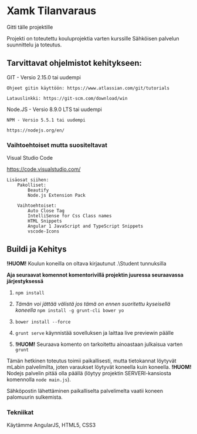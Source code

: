 # Xamk Tilanvaraus
Gitti tälle projektille

Projekti on toteutettu kouluprojektia varten kurssille Sähköisen palvelun suunnittelu ja toteutus.

## Tarvittavat ohjelmistot kehitykseen:

GIT - Versio 2.15.0 tai uudempi

    Ohjeet gitin käyttöön: https://www.atlassian.com/git/tutorials

    Latauslinkki: https://git-scm.com/download/win

Node.JS - Versio 8.9.0 LTS tai uudempi

    NPM - Versio 5.5.1 tai uudempi

    https://nodejs.org/en/

### Vaihtoehtoiset mutta suositeltavat

Visual Studio Code
    
https://code.visualstudio.com/

    Lisäosat siihen:
        Pakolliset:
            Beautify
            Node.js Extension Pack

        Vaihtoehtoiset:
            Auto Close Tag
            IntelliSense for Css Class names
            HTML Snippets
            Angular 1 JavaScript and TypeScript Snippets
            vscode-Icons

## Buildi ja Kehitys

**!HUOM!**
Koulun koneilla on oltava kirjautunut .\Student tunnuksilla

**Aja seuraavat komennot komentorivillä projektin juuressa seuraavassa järjestyksessä**
1. `npm install`

2. _Tämän voi jättää välistä jos tämä on ennen suoritettu      kyseisellä koneella_ `npm install -g grunt-cli bower yo` 

3. `bower install --force`

4. `grunt serve` käynnistää sovelluksen ja laittaa live previewin päälle

5. **!HUOM!** Seuraava komento on tarkoitettu ainoastaan julkaisua varten `grunt` 

Tämän hetkinen toteutus toimii paikallisesti, mutta tietokannat löytyvät mLabin palvelimilta, joten varaukset löytyvät koneella kuin koneella. **!HUOM!** Nodejs palvelin pitää olla päällä (löytyy projektin SERVERI-kansiosta komennolla `node main.js`).

Sähköpostin lähettäminen paikalliselta palvelimelta vaatii koneen palomuurin sulkemista.

### Tekniikat

Käytämme AngularJS, HTML5, CSS3
